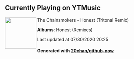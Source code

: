 ## Currently Playing on YTMusic

[<img align="left" width="100" src="https://lh3.googleusercontent.com/6Uu91bfJXw3Sz4tDpWYTuMDtpwizvm_9g3Un2vDwdj3-4nNk2t9lBXG73Pvj8QU5pT_bzBJf3p8cPrKJ">](https://music.youtube.com/channel/UCQgUHOPJJrmzCjExg-ISupA)

The Chainsmokers - Honest (Tritonal Remix)

**Albums**: Honest (Remixes)

Last updated at 07/30/2020 20:25

#### Generated with [20chan/github-now](https://github.com/20chan/github-now)


<!--
**20chan/20chan** is a ✨ _special_ ✨ repository because its `README.md` (this file) appears on your GitHub profile.

Here are some ideas to get you started:

- 🔭 I’m currently working on ...
- 🌱 I’m currently learning ...
- 👯 I’m looking to collaborate on ...
- 🤔 I’m looking for help with ...
- 💬 Ask me about ...
- 📫 How to reach me: ...
- 😄 Pronouns: ...
- ⚡ Fun fact: ...
-->
